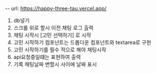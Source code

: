 --
url: https://happy-three-tau.vercel.app/

1. db넣기
2. 스크롤 위로 할시 이전 채팅 로그 출력
3. 채팅 시작시 [고민 선택하기] 로 시작
4. 고민 시작하기 컴포넌트는 드롭다운 컴포넌트와 textarea로 구현
5. 고민 시작하기를 필수 적으로 해야 채팅시작
6. api요청중일떄는 표현하여 출력
7. 기록 채팅날짜 변할시 사이에 날짜 표시
